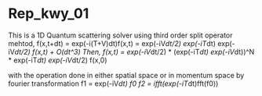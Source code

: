 Rep_kwy_01
==========
This is a 1D Quantum scattering solver using third order split operator mehtod,
f(x,t+dt) = exp(-i(T+V)dt)f(x,t)
          = exp(-iV*dt/2) exp(-iT*dt) exp(-iV*dt/2) f(x,t) + O(dt^3)
Then,
f(x,t) = exp(-iV*dt/2) * (exp(-iT*dt) exp(-iV*dt))^N * exp(-iT*dt) exp(-iV*dt/2) f(x,0)

with the operation done in either spatial space or in momentum space by fourier transformation
f1 = exp(-iV*dt) f0
f2 = ifft(exp(-iT*dt)fft(f0))
